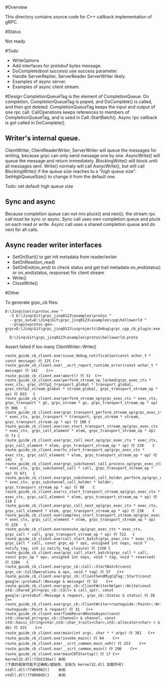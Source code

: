 
#Overview

This directory contains source code for C++ callback implementation of gRPC.

#Status

Not ready

#Todo
* WriteOptions
* Add interfaces for protobuf bytes message.
* DoComplete(bool success) use success parameter.
* Handle ServerReplier, ServerReader ServerWriter likely.
* Examples of async server.
* Examples of async client stream.

#Design
CompletionQueueTag is the element of CompletionQueue.
On completion, CompletionQueueTag is poped, and DoComplete() is called,
and then got deleted.
CompletionQueueTag keeps the input and output of one rpc call.
CallOperations keeps references to members of CompletionQueueTag, and is 
used in Call::StartBatch().
Async rpc callback is got called in DoComplete().

## Writer's internal queue.
ClientWriter, ClientReaderWriter, ServerWriter will queue the messages for writing,
because grpc can only send message one by one.
AsyncWrite() will queue the message and return immediately.
BlockingWrite() will block until all messages sent.
Write() normaly will call AsnycWrite(), but will call BlockingWrite()
 if the queue size reaches to a "high queue size".
SetHighQueueSize() to change it from the default one. 

Todo: set default high queue size

## Sync and async
Because completion queue can not mix pluck() and next(), the stream rpc call must be sync or async.
Sync call uses own completion queue and pluck on each read or write.
Async call uses a shared completion queue and do next for all calls.

## Async reader writer interfaces
* SetOnStart() to get init metadata from reader/writer
* SetOnRead(on_read)
* SetOnEnd(on_end) to check status and get trail metadata
    on_end(status) or 
    on_end(status, response) for client stream
* Write()
* CloseWrite()


#Other
 
To generate grpc_cb files:
```
D:\Jinq\tools\protoc.exe ^
  -I D:\Jinq\Git\grpc_jinq0123\examples\protos ^
  --grpc_out=D:\Jinq\Git\grpc_jinq0123\examples\cpp\helloworld ^
  --plugin=protoc-gen-grpc=D:\Jinq\Git\grpc_jinq0123\vsprojects\Debug\grpc_cpp_cb_plugin.exe ^
  D:\Jinq\Git\grpc_jinq0123\examples\protos\helloworld.proto
```

Assert failed if too many ClientWriter::Write()

 	route_guide_cb_client.exe!issue_debug_notification(const wchar_t * const message) 行 125	C++
 	route_guide_cb_client.exe!__acrt_report_runtime_error(const wchar_t * message) 行 142	C++
 	route_guide_cb_client.exe!abort() 行 51	C++
	route_guide_cb_client.exe!perform_stream_op_locked(grpc_exec_ctx * exec_ctx, grpc_chttp2_transport_global * transport_global, grpc_chttp2_stream_global * stream_global, grpc_transport_stream_op * op) 行 833	C
 	route_guide_cb_client.exe!perform_stream_op(grpc_exec_ctx * exec_ctx, grpc_transport * gt, grpc_stream * gs, grpc_transport_stream_op * op) 行 906	C
 	route_guide_cb_client.exe!grpc_transport_perform_stream_op(grpc_exec_ctx * exec_ctx, grpc_transport * transport, grpc_stream * stream, grpc_transport_stream_op * op) 行 100	C
 	route_guide_cb_client.exe!con_start_transport_stream_op(grpc_exec_ctx * exec_ctx, grpc_call_element * elem, grpc_transport_stream_op * op) 行 73	C
 	route_guide_cb_client.exe!grpc_call_next_op(grpc_exec_ctx * exec_ctx, grpc_call_element * elem, grpc_transport_stream_op * op) 行 230	C
 	route_guide_cb_client.exe!hc_start_transport_op(grpc_exec_ctx * exec_ctx, grpc_call_element * elem, grpc_transport_stream_op * op) 行 142	C
 	route_guide_cb_client.exe!grpc_subchannel_call_process_op(grpc_exec_ctx * exec_ctx, grpc_subchannel_call * call, grpc_transport_stream_op * op) 行 671	C
 	route_guide_cb_client.exe!grpc_subchannel_call_holder_perform_op(grpc_exec_ctx * exec_ctx, grpc_subchannel_call_holder * holder, grpc_transport_stream_op * op) 行 98	C
 	route_guide_cb_client.exe!cc_start_transport_stream_op(grpc_exec_ctx * exec_ctx, grpc_call_element * elem, grpc_transport_stream_op * op) 行 110	C
 	route_guide_cb_client.exe!grpc_call_next_op(grpc_exec_ctx * exec_ctx, grpc_call_element * elem, grpc_transport_stream_op * op) 行 230	C
 	route_guide_cb_client.exe!compress_start_transport_stream_op(grpc_exec_ctx * exec_ctx, grpc_call_element * elem, grpc_transport_stream_op * op) 行 229	C
 	route_guide_cb_client.exe!execute_op(grpc_exec_ctx * exec_ctx, grpc_call * call, grpc_transport_stream_op * op) 行 722	C
 	route_guide_cb_client.exe!call_start_batch(grpc_exec_ctx * exec_ctx, grpc_call * call, const grpc_op * ops, unsigned int nops, void * notify_tag, int is_notify_tag_closure) 行 1338	C
 	route_guide_cb_client.exe!grpc_call_start_batch(grpc_call * call, const grpc_op * ops, unsigned int nops, void * tag, void * reserved) 行 1384	C
 	route_guide_cb_client.exe!grpc_cb::Call::StartBatch(const grpc_cb::CallOperations & ops, void * tag) 行 57	C++
 	route_guide_cb_client.exe!grpc_cb::ClientSendMsgCqTag::Start(const google::protobuf::Message & message) 行 32	C++
 	route_guide_cb_client.exe!grpc_cb::ClientWriterHelper::Write(const std::shared_ptr<grpc_cb::Call> & call_sptr, const google::protobuf::Message & request, grpc_cb::Status & status) 行 28	C++
 	route_guide_cb_client.exe!grpc_cb::ClientWriter<routeguide::Point>::Write(const routeguide::Point & request) 行 31	C++
 	route_guide_cb_client.exe!TimeRecordRouteAsync(const std::shared_ptr<grpc_cb::Channel> & channel, const std::basic_string<char,std::char_traits<char>,std::allocator<char> > & db) 行 315	C++
 	route_guide_cb_client.exe!main(int argc, char * * argv) 行 381	C++
 	route_guide_cb_client.exe!invoke_main() 行 64	C++
 	route_guide_cb_client.exe!__scrt_common_main_seh() 行 253	C++
 	route_guide_cb_client.exe!__scrt_common_main() 行 296	C++
 	route_guide_cb_client.exe!mainCRTStartup() 行 17	C++
 	kernel32.dll!75b5336a()	未知
 	[下面的框架可能不正确和/或缺失，没有为 kernel32.dll 加载符号]	
 	ntdll.dll!77d09902()	未知
 	ntdll.dll!77d098d5()	未知
